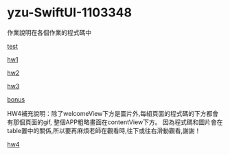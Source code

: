 # yzu-SwiftUI-1103348
作業說明在各個作業的程式碼中

[test](https://github.com/Rebecca931/yzu-SwiftUI-1103348/blob/main/test.md)

[hw1](https://github.com/Rebecca931/yzu-SwiftUI-1103348/blob/main/hw1.md)

[hw2](https://github.com/Rebecca931/yzu-SwiftUI-1103348/blob/main/hw2.md)

[hw3](https://github.com/Rebecca931/yzu-SwiftUI-1103348/blob/main/hw3.md)

[bonus](https://github.com/Rebecca931/yzu-SwiftUI-1103348/blob/main/bonus.md)

HW4補充說明：除了welcomeView下方是圖片外,每組頁面的程式碼的下方都會有那個頁面的gif,
整個APP粗略畫面在contentView下方。 因為程式碼和圖片會在table置中的關係,所以要再麻煩老師在觀看時,往下或往右滑動觀看,謝謝！

[hw4](https://github.com/Rebecca931/yzu-SwiftUI-1103348/blob/main/hw4.md)
